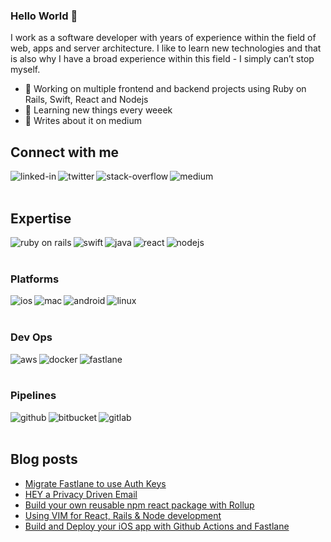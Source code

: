 ### Hello World 👋
I work as a software developer with years of experience within the field of web, apps and server architecture. I like to learn new technologies and that is also why I have a broad experience within this field - I simply can’t stop myself.

- 🔭 Working on multiple frontend and backend projects using Ruby on Rails, Swift, React and Nodejs
- 🌱 Learning new things every weeek
- 📰 Writes about it on medium

## Connect with me

[<img align="left" alt="linked-in" src="https://img.shields.io/badge/linkedin-%230077B5.svg?&style=for-the-badge&logo=linkedin&logoColor=white" />](https://www.linkedin.com/in/rasmus-styrk-26626a54/)
[<img align="left" alt="twitter" src="https://img.shields.io/badge/twitter-%231DA1F2.svg?&style=for-the-badge&logo=twitter&logoColor=white" />](https://twitter.com/styrken_)
[<img align="left" alt="stack-overflow" src="https://img.shields.io/badge/stack%20overflow-FE7A16?logo=stack-overflow&logoColor=white&style=for-the-badge" />](https://stackoverflow.com/users/579808/rasmus-styrk)
[<img align="left" alt="medium" src="https://img.shields.io/badge/medium-%2312100E.svg?&style=for-the-badge&logo=medium&logoColor=white" />](https://byteable.dev/)

<br><br>

## Expertise

<img align="left" alt="ruby on rails" src="https://img.shields.io/badge/ruby%20on%20rails-%2320232a.svg?&style=for-the-badge&logo=rubyonrails&logoColor=%2361DAFB" />
<img align="left" alt="swift" src="https://img.shields.io/badge/swift-%2320232a.svg?&style=for-the-badge&logo=swift&logoColor=%2361DAFB" />
<img align="left" alt="java" src="https://img.shields.io/badge/java-%2320232a.svg?&style=for-the-badge&logo=java&logoColor=%2361DAFB" />

<img align="left" alt="react" src="https://img.shields.io/badge/react-%2320232a.svg?&style=for-the-badge&logo=react&logoColor=%2361DAFB" />
<img align="left" alt="nodejs" src="https://img.shields.io/badge/node.js-%2320232a.svg?&style=for-the-badge&logo=node.js&logoColor=%2361DAFB" />

<br><br>

### Platforms

<img align="left" alt="ios" src="https://img.shields.io/badge/ios-%2320232a?logo=ios&logoColor=%2361DAFB&style=for-the-badge" />
<img align="left" alt="mac" src="https://img.shields.io/badge/mac-%2320232a?logo=macos&logoColor=%2361DAFB&style=for-the-badge" />
<img align="left" alt="android" src="https://img.shields.io/badge/android-%2320232a?logo=android&logoColor=%2361DAFB&style=for-the-badge" />
<img align="left" alt="linux" src="https://img.shields.io/badge/linux-%2320232a?logo=linux&logoColor=%2361DAFB&style=for-the-badge" />

<br><br>

### Dev Ops

<img align="left" alt="aws" src="https://img.shields.io/badge/Amazon%20AWS-%2320232a?logo=amazon-aws&logoColor=%2361DAFB&style=for-the-badge" />
<img align="left" alt="docker" src="https://img.shields.io/badge/docker-%2320232a?logo=docker&logoColor=%2361DAFB&style=for-the-badge" />
<img align="left" alt="fastlane" src="https://img.shields.io/badge/fastlane-%2320232a.svg?&style=for-the-badge&logo=fastlane&logoColor=%2361DAFB" />

<br><br>

### Pipelines
<img align="left" alt="github" src="https://img.shields.io/badge/github%20actions-%2320232a.svg?&style=for-the-badge&logo=github&logoColor=%2361DAFB" />
<img align="left" alt="bitbucket" src="https://img.shields.io/badge/bitbucket%20pipelines-%2320232a.svg?&style=for-the-badge&logo=bitbucket&logoColor=%2361DAFB" />
<img align="left" alt="gitlab" src="https://img.shields.io/badge/gitlab%20pipelines-%2320232a.svg?&style=for-the-badge&logo=gitlab&logoColor=%2361DAFB" />

<br><br>

## Blog posts
<!-- BLOG-POST-LIST:START -->
- [Migrate Fastlane to use Auth Keys](https://byteable.medium.com/migrate-fastlane-to-use-auth-keys-9113a666cd5d?source=rss-a0fe90cb8fa9------2)
- [HEY a Privacy Driven Email](https://byteable.medium.com/hey-a-privacy-driven-email-3293c19cf7a3?source=rss-a0fe90cb8fa9------2)
- [Build your own reusable npm react package with Rollup](https://byteable.medium.com/build-your-own-reusable-npm-react-package-with-rollup-da02b4f470f2?source=rss-a0fe90cb8fa9------2)
- [Using VIM for React, Rails & Node development](https://byteable.medium.com/using-vim-for-react-rails-node-development-80cc27bdd80b?source=rss-a0fe90cb8fa9------2)
- [Build and Deploy your iOS app with Github Actions and Fastlane](https://byteable.medium.com/build-and-deploy-your-ios-app-with-github-actions-and-fastlane-48c328cc5541?source=rss-a0fe90cb8fa9------2)
<!-- BLOG-POST-LIST:END -->
